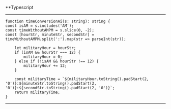 **Typescript

***
    function timeConversionAi(s: string): string {
    const isAM = s.includes('AM');
    const timeWithoutAMPM = s.slice(0, -2);
    const [hourStr, minuteStr, secondStr] = timeWithoutAMPM.split(':').map(str => parseInt(str));
    
        let militaryHour = hourStr;
        if (isAM && hourStr === 12) {
            militaryHour = 0;
        } else if (!isAM && hourStr !== 12) {
            militaryHour += 12;
        }
    
        const militaryTime = `${militaryHour.toString().padStart(2, '0')}:${minuteStr.toString().padStart(2, '0')}:${secondStr.toString().padStart(2, '0')}`;
        return militaryTime;
    }
*****